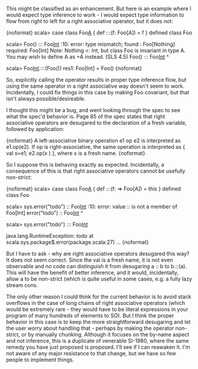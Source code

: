 This might be classified as an enhancement. But here is an example where I would expect type inference to work - I would expect type information to flow from right to left for a right associative operator, but it does not:

{noformat}
scala>   case class Foo[A]() { def :::(f: Foo[A]) = f }
defined class Foo

scala>   Foo() ::: Foo[Int]()
<console>:10: error: type mismatch;
 found   : Foo[Nothing]
 required: Foo[Int]
Note: Nothing <: Int, but class Foo is invariant in type A.
You may wish to define A as +A instead. (SLS 4.5)
         Foo() ::: Foo[Int]()
               ^

scala>   Foo[Int]().:::(Foo())
res1: Foo[Int] = Foo()
{noformat}

So, explicitly calling the operator results in proper type inference flow, but using the same operator in a right associative way doesn't seem to work. Incidentally, I could fix things in this case by making Foo covariant, but that isn't always possible/desireable. 

I thought this might be a bug, and went looking through the spec to see what the spec'd behavior is. Page 85 of the spec states that right associative operators are desugared to the declaration of a fresh variable, followed by application:

{noformat}
A left-associative binary operation e1 op e2 is interpreted as e1.op(e2). 
If op is right-associative, the same operation is interpreted as 
{ val x=e1; e2.op(x ) }, where x is a fresh name.
{noformat}

So I suppose this is behaving exactly as expected. Incidentally, a consequence of this is that right associative operators cannot be usefully non-strict:

{noformat}
scala> case class Foo[A]() { def :::(f: => Foo[A]) = this }
defined class Foo

scala> sys.error("todo") :: Foo[Int]()
<console>:10: error: value :: is not a member of Foo[Int]
       error("todo") :: Foo[Int]()
                     ^

scala> sys.error("todo") ::: Foo[Int]()

java.lang.RuntimeException: todo
        at scala.sys.package$.error(package.scala:27)
        ...
{noformat}

But I have to ask - why are right associative operators desugared this way? It does not seem correct. Since the val is a fresh name, it is not even observable and no code can distinguish it from desugaring a :: b to b.::(a). This will have the benefit of better inference, and it would, incidentally, allow a to be non-strict (which is quite useful in some cases, e.g. a fully lazy stream cons.

The only other reason I could think for the current behavior is to avoid stack overflows in the case of long chains of right associative operators (which would be extremely rare - they would have to be literal expressions in your program of many hundreds of elements to SO). But I think the proper behavior in this case is to keep the more straightforward desugaring and let the user worry about handling that - perhaps by making the operator non-strict, or by manually chunking. 
Although it focuses on the by-name aspect and not inference, this is a duplicate of venerable SI-1980, where the same remedy you have just proposed is proposed.  I'll see if I can reawaken it.  I'm not aware of any major resistance to that change, but we have so few people to implement things.
